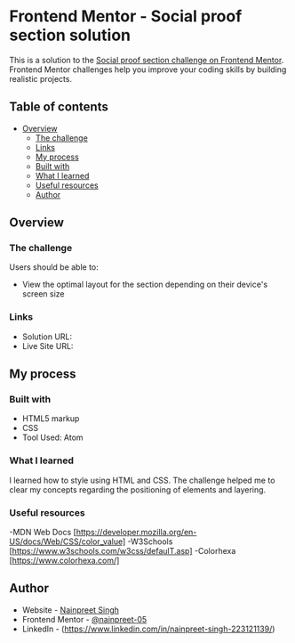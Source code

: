 # Frontend Mentor - Social proof section solution

This is a solution to the [Social proof section challenge on Frontend Mentor](https://www.frontendmentor.io/challenges/social-proof-section-6e0qTv_bA). Frontend Mentor challenges help you improve your coding skills by building realistic projects. 

## Table of contents

- [Overview](#overview)
  - [The challenge](#the-challenge)
  - [Links](#links)
  - [My process](#my-process)
  - [Built with](#built-with)
  - [What I learned](#what-i-learned)
  - [Useful resources](#useful-resources)
  - [Author](#author)


## Overview

### The challenge

Users should be able to:

- View the optimal layout for the section depending on their device's screen size


### Links

- Solution URL: 
- Live Site URL: 

## My process

### Built with

- HTML5 markup
- CSS
- Tool Used: Atom

### What I learned

I learned how to style using HTML and CSS. The challenge helped me to clear my concepts regarding the positioning of elements and layering.


### Useful resources

-MDN Web Docs [https://developer.mozilla.org/en-US/docs/Web/CSS/color_value]
-W3Schools [https://www.w3schools.com/w3css/defaulT.asp]
-Colorhexa [https://www.colorhexa.com/]

## Author

- Website - [Nainpreet Singh](https://www.your-site.com)
- Frontend Mentor - [@nainpreet-05](https://www.frontendmentor.io/profile/nainpreet-05)
- LinkedIn - (https://www.linkedin.com/in/nainpreet-singh-223121139/)

